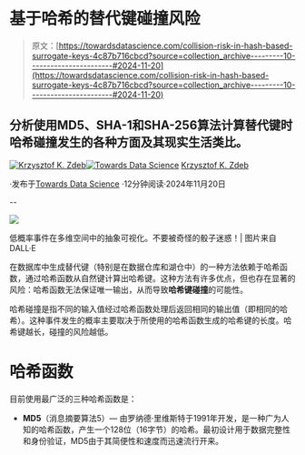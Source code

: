 # 基于哈希的替代键碰撞风险

> 原文：[https://towardsdatascience.com/collision-risk-in-hash-based-surrogate-keys-4c87b716cbcd?source=collection_archive---------10-----------------------#2024-11-20](https://towardsdatascience.com/collision-risk-in-hash-based-surrogate-keys-4c87b716cbcd?source=collection_archive---------10-----------------------#2024-11-20)

## 分析使用MD5、SHA-1和SHA-256算法计算替代键时哈希碰撞发生的各种方面及其现实生活类比。

[](https://medium.com/@krzysztof.kornel?source=post_page---byline--4c87b716cbcd--------------------------------)[![Krzysztof K. Zdeb](../Images/4531b37707bf6a01ef635e4b9ecfc03f.png)](https://medium.com/@krzysztof.kornel?source=post_page---byline--4c87b716cbcd--------------------------------)[](https://towardsdatascience.com/?source=post_page---byline--4c87b716cbcd--------------------------------)[![Towards Data Science](../Images/a6ff2676ffcc0c7aad8aaf1d79379785.png)](https://towardsdatascience.com/?source=post_page---byline--4c87b716cbcd--------------------------------) [Krzysztof K. Zdeb](https://medium.com/@krzysztof.kornel?source=post_page---byline--4c87b716cbcd--------------------------------)

·发布于[Towards Data Science](https://towardsdatascience.com/?source=post_page---byline--4c87b716cbcd--------------------------------) ·12分钟阅读·2024年11月20日

--

![](../Images/6e1a1702cee57ac9923c534412b1c73b.png)

低概率事件在多维空间中的抽象可视化。不要被奇怪的骰子迷惑！| 图片来自DALL·E

在数据库中生成替代键（特别是在数据仓库和湖仓中）的一种方法依赖于哈希函数，通过哈希函数从自然键计算出哈希键。这种方法有许多优点，但也存在显著的风险：哈希函数无法保证唯一输出，从而导致**哈希键碰撞**的可能性。

哈希碰撞是指不同的输入值经过哈希函数处理后返回相同的输出值（即相同的哈希）。这种事件发生的概率主要取决于所使用的哈希函数生成的哈希键的长度。哈希键越长，碰撞的风险越低。

# 哈希函数

目前使用最广泛的三种哈希函数是：

+   **MD5**（消息摘要算法5）— 由罗纳德·里维斯特于1991年开发，是一种广为人知的哈希函数，产生一个128位（16字节）的哈希。最初设计用于数据完整性和身份验证，MD5由于其简便性和速度而迅速流行开来。
